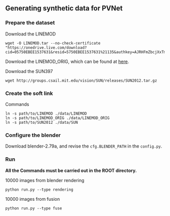 ## Generating synthetic data for PVNet

### Prepare the dataset

Download the LINEMOD

```
wget -O LINEMOD.tar --no-check-certificate "https://onedrive.live.com/download?cid=05750EBEE1537631&resid=5750EBEE1537631%21135&authkey=AJRHFmZbcjXxTmI"
```

Download the LINEMOD_ORIG, which can be found at [here](http://campar.in.tum.de/Main/StefanHinterstoisser).

Download the SUN397

```
wget http://groups.csail.mit.edu/vision/SUN/releases/SUN2012.tar.gz
```

### Create the soft link

Commands

```
ln -s path/to/LINEMOD ./data/LINEMOD
ln -s path/to/LINEMOD_ORIG ./data/LINEMOD_ORIG
ln -s path/to/SUN2012 ./data/SUN
```

### Configure the blender

Download blender-2.79a, and revise the `cfg.BLENDER_PATH` in the `config.py`.

### Run

**All the Commands must be carried out in the ROOT directory.**

10000 images from blender rendering

```
python run.py --type rendering
```

10000 images from fusion

```
python run.py --type fuse
```


